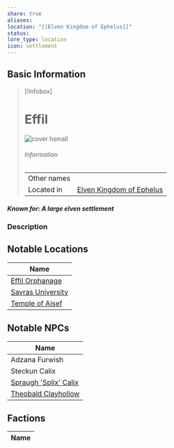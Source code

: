 ```yaml
---
share: true
aliases: 
location: "[[Elven Kingdom of Ephelus]]"
status: 
lore_type: location
icon: settlement
---
```

## Basic Information
> [!infobox]
> # Effil
> ![cover hsmall](insertimage.png)
> ###### Information
> |   |  |
> | ---- | ---- |
> | Other names | |
> | Located in | [Elven Kingdom of Ephelus](../Kingdoms/Elven%20Kingdom%20of%20Ephelus.md)|
##### Known for: A large elven settlement
### Description
## Notable Locations
| Name                                                            |
| --------------------------------------------------------------- |
| [Effil Orphanage](../Buildings/Effil%20Orphanage.md)     |
| [Savras University](../Buildings/Savras%20University.md) |
| [Temple of Aisef](../Buildings/Temple%20of%20Aisef.md)     |

## Notable NPCs
| Name                                                    |
| ------------------------------------------------------- |
| Adzana Furwish              |
| Steckun Calix                |
| [Spraugh 'Splix' Calix](../../PCs/Spraugh%20'Splix'%20Calix.md) |
| [Theobald Clayhollow](../../PCs/Theobald%20Clayhollow.md)     |

## Factions
| Name |
| ---- |
